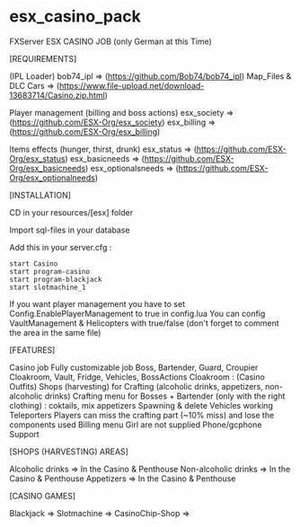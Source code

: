 # esx_casino_pack

FXServer ESX CASINO JOB (only German at this Time)

[REQUIREMENTS]

(IPL Loader)
    bob74_ipl             => (https://github.com/Bob74/bob74_ipl)
    Map_Files & DLC Cars  => (https://www.file-upload.net/download-13683714/Casino.zip.html)

    
Player management (billing and boss actions)
    esx_society => (https://github.com/ESX-Org/esx_society)
    esx_billing => (https://github.com/ESX-Org/esx_billing)

Items effects (hunger, thirst, drunk)
    esx_status => (https://github.com/ESX-Org/esx_status)
    esx_basicneeds => (https://github.com/ESX-Org/esx_basicneeds)
    esx_optionalsneeds => (https://github.com/ESX-Org/esx_optionalneeds)

[INSTALLATION]

CD in your resources/[esx] folder

Import sql-files in your database

Add this in your server.cfg :

```
start Casino
start program-casino
start program-blackjack
start slotmachine_1
```

If you want player management you have to set Config.EnablePlayerManagement to true in config.lua 
You can config VaultManagement & Helicopters with true/false (don't forget to comment the area in the same file)

[FEATURES]

Casino job
    Fully customizable job
    Boss, Bartender, Guard, Croupier 
    Cloakroom, Vault, Fridge, Vehicles, BossActions
    Cloakroom : (Casino Outfits)
    Shops (harvesting) for Crafting (alcoholic drinks, appetizers, non-alcoholic drinks)
    Crafting menu for Bosses + Bartender (only with the right clothing) : coktails, mix appetizers
    Spawning & delete Vehicles
    working Teleporters
    Players can miss the crafting part (~10% miss) and lose the components used
    Billing menu
    Girl are not supplied
    Phone/gcphone Support

[SHOPS (HARVESTING) AREAS]

Alcoholic drinks => In the Casino & Penthouse 
Non-alcoholic drinks => In the Casino & Penthouse 
Appetizers => In the Casino & Penthouse 

[CASINO GAMES]

Blackjack => 
Slotmachine => 
CasinoChip-Shop => 


